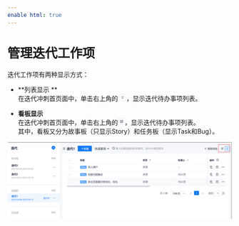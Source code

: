 ```yaml
---
enable html: true
---
```

# 管理迭代工作项

迭代工作项有两种显示方式：
* **列表显示 **               
  在迭代冲刺首页面中，单击右上角的![](fig/项目群列表.png)，显示迭代待办事项列表。
  
* **看板显示**                    
  在迭代冲刺首页面中，单击右上角的![](fig/看板.png)，显示迭代待办事项列表。                    
  其中，看板又分为故事板（只显示Story）和任务板（显示Task和Bug）。

<img src="fig/迭代-看板列表切换.png" style="zoom:50%">
